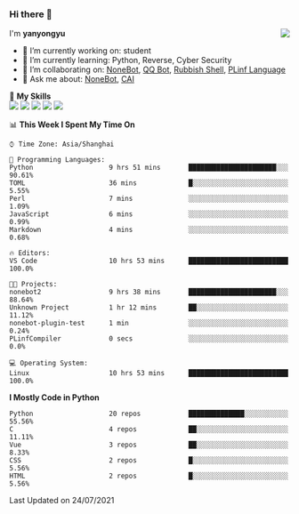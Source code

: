 ### Hi there 👋

<a href="#">
  <img align="right" src="https://github-readme-stats.vercel.app/api?username=yanyongyu&count_private=true&show_icons=true&bg_color=15,f2f7fd,E0EAFC" />
</a>

I'm **yanyongyu**

- 🔭 I’m currently working on: student
- 🌱 I’m currently learning: Python, Reverse, Cyber Security
- 👯 I’m collaborating on: [NoneBot](https://github.com/nonebot), [QQ Bot](https://github.com/Mrs4s/go-cqhttp), [Rubbish Shell](https://github.com/yanyongyu/rubbish), [PLinf Language](https://github.com/yanyongyu/PLinf)
- 💬 Ask me about: [NoneBot](https://github.com/nonebot), [CAI](https://github.com/cscs181/CAI)

🌟 **My Skills**  
![](https://img.shields.io/badge/-Python-3e74a2?style=flat-square&logo=Python&logoColor=fff)
![](https://img.shields.io/badge/-Vue-4fc08d?style=flat-square&logo=Vue.js&logoColor=fff)
![](https://img.shields.io/badge/-Node.js-339933?style=flat-square&logo=Node.js&logoColor=fff)
![](https://img.shields.io/badge/-Docker-2496ED?style=flat-square&logo=Docker&logoColor=fff)
![](https://img.shields.io/badge/-Linux-000000?style=flat-square&logo=Linux&logoColor=fff)

<!--START_SECTION:waka-->
📊 **This Week I Spent My Time On** 

```text
⌚︎ Time Zone: Asia/Shanghai

💬 Programming Languages: 
Python                   9 hrs 51 mins       ██████████████████████░░░   90.61% 
TOML                     36 mins             █░░░░░░░░░░░░░░░░░░░░░░░░   5.55% 
Perl                     7 mins              ░░░░░░░░░░░░░░░░░░░░░░░░░   1.09% 
JavaScript               6 mins              ░░░░░░░░░░░░░░░░░░░░░░░░░   0.99% 
Markdown                 4 mins              ░░░░░░░░░░░░░░░░░░░░░░░░░   0.68%

🔥 Editors: 
VS Code                  10 hrs 53 mins      █████████████████████████   100.0%

🐱‍💻 Projects: 
nonebot2                 9 hrs 38 mins       ██████████████████████░░░   88.64% 
Unknown Project          1 hr 12 mins        ██░░░░░░░░░░░░░░░░░░░░░░░   11.12% 
nonebot-plugin-test      1 min               ░░░░░░░░░░░░░░░░░░░░░░░░░   0.24% 
PLinfCompiler            0 secs              ░░░░░░░░░░░░░░░░░░░░░░░░░   0.0%

💻 Operating System: 
Linux                    10 hrs 53 mins      █████████████████████████   100.0%

```

**I Mostly Code in Python** 

```text
Python                   20 repos            ██████████████░░░░░░░░░░░   55.56% 
C                        4 repos             ██░░░░░░░░░░░░░░░░░░░░░░░   11.11% 
Vue                      3 repos             ██░░░░░░░░░░░░░░░░░░░░░░░   8.33% 
CSS                      2 repos             █░░░░░░░░░░░░░░░░░░░░░░░░   5.56% 
HTML                     2 repos             █░░░░░░░░░░░░░░░░░░░░░░░░   5.56%

```



 Last Updated on 24/07/2021
<!--END_SECTION:waka-->
